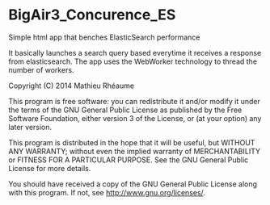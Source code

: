 BigAir3_Concurence_ES
=====================
Simple html app that benches ElasticSearch performance

It basically launches a search query based everytime it receives a response from elasticsearch.
The app uses the WebWorker technology to thread the number of workers.

Copyright (C) 2014 Mathieu Rhéaume

This program is free software: you can redistribute it and/or modify
it under the terms of the GNU General Public License as published by
the Free Software Foundation, either version 3 of the License, or
(at your option) any later version.

This program is distributed in the hope that it will be useful,
but WITHOUT ANY WARRANTY; without even the implied warranty of
MERCHANTABILITY or FITNESS FOR A PARTICULAR PURPOSE.  See the
GNU General Public License for more details.

You should have received a copy of the GNU General Public License
along with this program.  If not, see <http://www.gnu.org/licenses/>.
